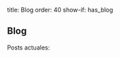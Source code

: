 title: Blog 
order: 40
show-if: has_blog

## Blog

<span data-lift="if?extra_true=has_blog">Posts actuales: </span>

<div data-lift="if?extra_true=has_blog">
      <div data-lift="blog.simple"></div>
</div>